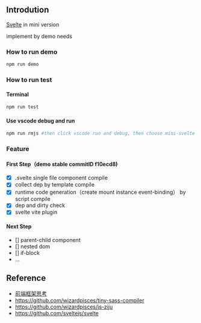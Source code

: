 ## Introdution
[Svelte](https://svelte.dev/) in mini version

implement by demo needs

### How to run demo
```bash
npm run demo
```
### How to run test
#### Terminal
```bash
npm run test
```
#### Use vscode debug and run
```bash
npm run rmjs #then click vscode run and debug, then choose mini-svelte to run (reference experiment/.vscode/launch.json)
```

### Feature

#### First Step（demo stable commitID f10ecd8)
* [x] .svelte single file component compile
* [x] collect dep by template compile
* [x] runtime code generation（create mount instance event-binding） by script compile 
* [x] dep and dirty check
* [x] svelte vite plugin

#### Next Step
* [] parent-child component
* [] nested dom
* [] if-block
* ...
## Reference

* [前端框架思考](https://wizardpisces.github.io/blog/%E5%89%8D%E7%AB%AF%E6%A1%86%E6%9E%B6%E6%80%9D%E8%80%83)
* https://github.com/wizardpisces/tiny-sass-compiler
* https://github.com/wizardpisces/js-ziju
* https://github.com/sveltejs/svelte
